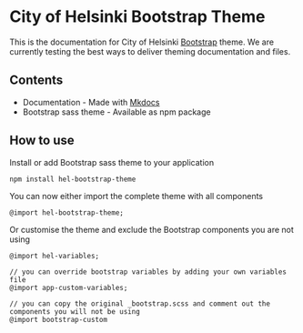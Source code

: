 # City of Helsinki Bootstrap Theme

This is the documentation for City of Helsinki [Bootstrap](https://getboostrap.com) theme. We are currently testing the best ways to deliver theming documentation and files.

## Contents

* Documentation - Made with [Mkdocs](http://www.mkdocs.org)
* Bootstrap sass theme - Available as npm package

## How to use

Install or add Bootstrap sass theme to your application
```
npm install hel-bootstrap-theme
```

You can now either import the complete theme with all components
```
@import hel-bootstrap-theme;
```

Or customise the theme and exclude the Bootstrap components you are not using
```
@import hel-variables;

// you can override bootstrap variables by adding your own variables file
@import app-custom-variables;

// you can copy the original _bootstrap.scss and comment out the components you will not be using
@import bootstrap-custom
```